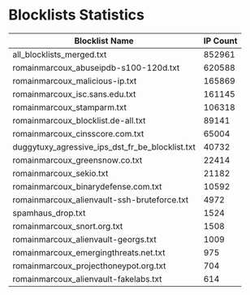 # Blocklists Statistics
| Blocklist Name | IP Count |
|----|----|
| all_blocklists_merged.txt | 852961 |
| romainmarcoux_abuseipdb-s100-120d.txt | 620588 |
| romainmarcoux_malicious-ip.txt | 165869 |
| romainmarcoux_isc.sans.edu.txt | 161145 |
| romainmarcoux_stamparm.txt | 106318 |
| romainmarcoux_blocklist.de-all.txt | 89141 |
| romainmarcoux_cinsscore.com.txt | 65004 |
| duggytuxy_agressive_ips_dst_fr_be_blocklist.txt | 40732 |
| romainmarcoux_greensnow.co.txt | 22414 |
| romainmarcoux_sekio.txt | 21182 |
| romainmarcoux_binarydefense.com.txt | 10592 |
| romainmarcoux_alienvault-ssh-bruteforce.txt | 4972 |
| spamhaus_drop.txt | 1524 |
| romainmarcoux_snort.org.txt | 1508 |
| romainmarcoux_alienvault-georgs.txt | 1009 |
| romainmarcoux_emergingthreats.net.txt | 975 |
| romainmarcoux_projecthoneypot.org.txt | 704 |
| romainmarcoux_alienvault-fakelabs.txt | 614 |
